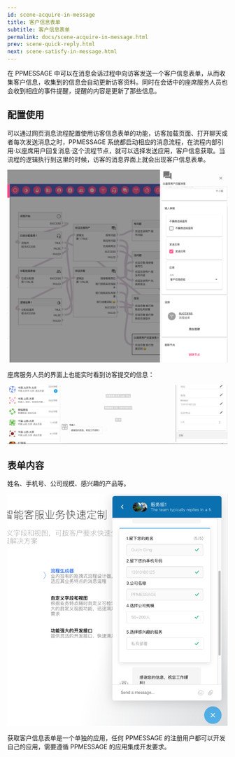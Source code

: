 ```yaml
---
id: scene-acquire-in-message
title: 客户信息表单
subtitle: 客户信息表单
permalink: docs/scene-acquire-in-message.html
prev: scene-quick-reply.html
next: scene-satisfy-in-message.html
---
```


在 PPMESSAGE 中可以在消息会话过程中向访客发送一个客户信息表单，从而收集客户信息，收集到的信息会自动更新访客资料。同时在会话中的座席服务人员也会收到相应的事件提醒，提醒的内容是更新了那些信息。


## 配置使用

可以通过网页消息流程配置使用访客信息表单的功能，访客加载页面、打开聊天或者每次发送消息之时，PPMESSAGE 系统都启动相应的消息流程，在流程内部引用·以座席用户回复消息·这个流程节点，就可以选择发送应用，客户信息获取。当流程的逻辑执行到这里的时候，访客的消息界面上就会出现客户信息表单。

![回复客户信息获取的应用](./scene-acquire-in-message-1.png)


座席服务人员的界面上也能实时看到访客提交的信息：

![座席服务人员看到](./scene-acquire-in-message-2.png)


## 表单内容

姓名、手机号、公司规模、感兴趣的产品等。

![表单内容](./scene-acquire-in-message-3.png)

获取客户信息表单是一个单独的应用，任何 PPMESSAGE 的注册用户都可以开发自己的应用，需要遵循 PPMESSAGE 的应用集成开发要求。


